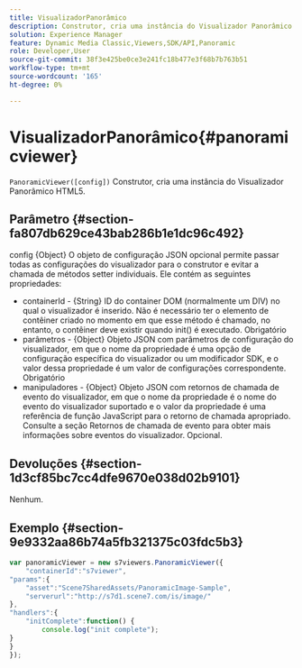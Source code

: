 ```yaml
---
title: VisualizadorPanorâmico
description: Construtor, cria uma instância do Visualizador Panorâmico HTML5.
solution: Experience Manager
feature: Dynamic Media Classic,Viewers,SDK/API,Panoramic
role: Developer,User
source-git-commit: 38f3e425be0ce3e241fc18b477e3f68b7b763b51
workflow-type: tm+mt
source-wordcount: '165'
ht-degree: 0%

---
```


# VisualizadorPanorâmico{#panoramicviewer}

`PanoramicViewer([config])`
Construtor, cria uma instância do Visualizador Panorâmico HTML5.

## Parâmetro {#section-fa807db629ce43bab286b1e1dc96c492}

config
{Object} O objeto de configuração JSON opcional permite passar todas as configurações do visualizador para o construtor e evitar a chamada de métodos setter individuais. Ele contém as seguintes propriedades:

* containerId - {String} ID do container DOM (normalmente um DIV) no qual o visualizador é inserido. Não é necessário ter o elemento de contêiner criado no momento em que esse método é chamado, no entanto, o contêiner deve existir quando init() é executado. Obrigatório
* parâmetros - {Object} Objeto JSON com parâmetros de configuração do visualizador, em que o nome da propriedade é uma opção de configuração específica do visualizador ou um modificador SDK, e o valor dessa propriedade é um valor de configurações correspondente. Obrigatório
* manipuladores - {Object} Objeto JSON com retornos de chamada de evento do visualizador, em que o nome da propriedade é o nome do evento do visualizador suportado e o valor da propriedade é uma referência de função JavaScript para o retorno de chamada apropriado. Consulte a seção Retornos de chamada de evento para obter mais informações sobre eventos do visualizador. Opcional.


## Devoluções {#section-1d3cf85bc7cc4dfe9670e038d02b9101}

Nenhum.

## Exemplo {#section-9e9332aa86b74a5fb321375c03fdc5b3}

```javascript {.line-numbers}
var panoramicViewer = new s7viewers.PanoramicViewer({
    "containerId":"s7viewer",
"params":{
    "asset":"Scene7SharedAssets/PanoramicImage-Sample",
    "serverurl":"http://s7d1.scene7.com/is/image/"
},
"handlers":{
    "initComplete":function() {
        console.log("init complete");
}
}
});
```
